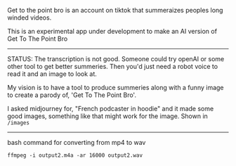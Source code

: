Get to the point bro is an account on tiktok that summeraizes peoples long winded videos.

This is an experimental app under development to make an AI version of Get To The Point Bro


----

STATUS: The transcription is not good. Someone could try openAI or some other tool to get better summeries. Then you'd just need a robot voice to read it and an image to look at.

My vision is to have a tool to produce summeries along with a funny image to create a parody of, 'Get To The Point Bro'.

I asked midjourney for, "French podcaster in hoodie" and it made some good images, something like that might work for the image. Shown in `/images`


----


bash command for converting from mp4 to wav

`ffmpeg -i output2.m4a -ar 16000 output2.wav`
